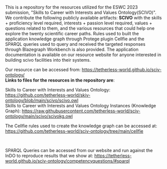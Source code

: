 This is a repository for the resources utilized for the ESWC 2023 submission, "Skills to Career with Interests and Values Ontology(SCIVO)". We contribute the following publicly available artifacts: <strong>SCIVO</strong> with the skills + proficiency level required, interests + passion level required, values + questions related to them, and the various resources that could help one explore the twenty scientific career paths. Rules used to built the application knowledge graph through Protege plugin Cellfie and the SPARQL queries used to query and received the targeted responses through Blazegraph Workbench is also provided. The application documentation is available on our resource website for anyone interested in building scivo facilities into their systems. <br/>

Our resource can be accessed from: https://tetherless-world.github.io/sciv-ontology/ 
<br/>
<strong>Links to files for the resources in the repository are</strong>:

Skills to Career with Interests and Values Ontology:  https://github.com/tetherless-world/skiv-ontology/blob/main/scivo/scivo.owl <br/>
Skills to Career with Interests and Values Ontology Instances (Knowledge Graph): https://raw.githubusercontent.com/tetherless-world/sciv-ontology/main/scivo/scivokg.owl<br/>

The Cellfie rules used to create the knowledge graph can be accessed at: https://github.com/tetherless-world/sciv-ontology/tree/main/cellfie

<br/>

SPARQL Queries can be accessed from our website and run against the InDO to reproduce results that we show at: https://tetherless-world.github.io/sciv-ontology/competencyquestions/#sparql
